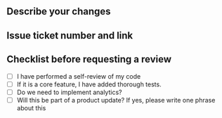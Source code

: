 ## Describe your changes

## Issue ticket number and link

## Checklist before requesting a review

-   [ ] I have performed a self-review of my code
-   [ ] If it is a core feature, I have added thorough tests.
-   [ ] Do we need to implement analytics?
-   [ ] Will this be part of a product update? If yes, please write one phrase about this
